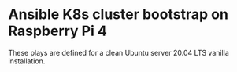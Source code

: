 # Ansible K8s cluster bootstrap on Raspberry Pi 4

These plays are defined for a clean Ubuntu server 20.04 LTS vanilla installation.




